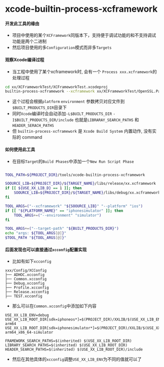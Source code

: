 # xcode-builtin-process-xcframework

#### 开发此工具的缘由
* 项目中使用的某个`XCFramework`同版本下，支持便于调试功能的和不支持调试功能是两个二进制
* 然后项目使用的多`Configuration`模式而非多`Targets`

#### 观察Xcode编译过程
* 当工程中使用了某个xcframework时, 会有一个 `Process xxx.xcframework`的处理过程
```bash
cd xx/XCFrameworkTest/XCFrameworkTest.xcodeproj
builtin-process-xcframework --xcframework xx/XCFrameworkTest/OpenSSL.Package.xcframework --platform ios --environment simulator --target-path xx/Library/Developer/Xcode/DerivedData/XCFrameworkTest-evkvyfheaurwspaqawtdbhqpvrqp/Build/Products/Debug-iphonesimulator
```
* 这个过程会根据`platform` `environment` 参数拷贝对应文件到`$BUILT_PRODUCTS_DIR`目录下
* 同时`Xcode`编译时会自动添加`-L$BUILT_PRODUCTS_DIR` `-I$BUILT_PRODUCTS_DIR/include` 也就是`LIBRARAY_SEARCH_PATHS` 和 `HEADER_SERACH_PATHS`
* 但 `builtin-process-xcframework` 是 `Xcode Build System` 内置动作, 没有实际的 command


#### 如何使用此工具
* 在目标`Target`的`Build Phases`中添加一个`New Run Script Phase`
```bash

TOOL_PATH=${PROJECT_DIR}/tools/xcode-builtin-process-xcframework

SOOURCE_LIB=${PROJECT_DIR}/${TARGET_NAME}/libs/release/xx.xcframework
if [[ ${USE_XX_LIB_D} == 1 ]]; then
    SOOURCE_LIB=${PROJECT_DIR}/${TARGET_NAME}/libs/debug/xx.xcframework
fi

TOOL_ARGS=("--xcframework" "${SOOURCE_LIB}" "--platform" "ios")
if [[ "${PLATFORM_NAME}" == "iphonesimulator" ]]; then
    TOOL_ARGS+=("--environment" "simulator")
fi

TOOL_ARGS+=("--target-path" "${BUILT_PRODUCTS_DIR}")
echo "args: ${TOOL_ARGS[@]}" 
$TOOL_PATH "${TOOL_ARGS[@]}"
```

#### 后面发现也可以直接通过`xcconfig`配置实现
* 比如有如下`xcconfig`
```
xxx/Config/XCConfig
├── ADHOC.xcconfig
├── Common.xcconfig
├── Debug.xcconfig
├── Profile.xcconfig
├── Release.xcconfig
├── TEST.xcconfig
```
* 那么可以在`Common.xcconfig`中添加如下内容
```
USE_XX_LIB_ENV=debug
USE_XX_LIB_ROOT_DIR[sdk=iphoneos*]=$(PROJECT_DIR)/XXLIB/$(USE_XX_LIB_ENV)/XXLIB.xcframework/ios-arm64
USE_XX_LIB_ROOT_DIR[sdk=iphonesimulator*]=$(PROJECT_DIR)/XXLIB/$(USE_XX_LIB_ENV)/XXLIB.xcframework/ios-arm64_x86_64-simulator

FRAMEWORK_SEARCH_PATHS=$(inherited) $(USE_XX_LIB_ROOT_DIR)
LIBRARY_SEARCH_PATHS=$(inherited) $(USE_XX_LIB_ROOT_DIR)
HEADER_SEARCH_PATHS=$(inherited) $(USE_XX_LIB_ROOT_DIR)/include
```
* 然后在其他具体的`xcconfig`调整`USE_XX_LIB_ENV`为不同的值就可以了